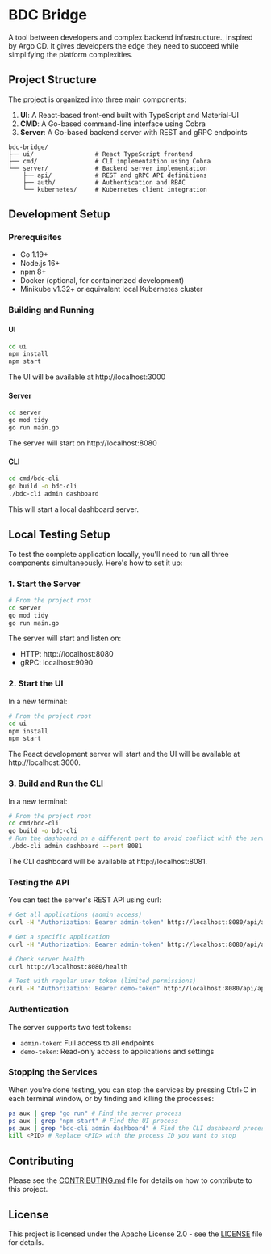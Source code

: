 # BDC Bridge

A tool between developers and complex backend infrastructure., inspired by Argo CD. It gives developers the edge they need to succeed while simplifying the platform complexities.

## Project Structure

The project is organized into three main components:

1. **UI**: A React-based front-end built with TypeScript and Material-UI
2. **CMD**: A Go-based command-line interface using Cobra
3. **Server**: A Go-based backend server with REST and gRPC endpoints

```
bdc-bridge/
├── ui/                 # React TypeScript frontend
├── cmd/                # CLI implementation using Cobra
└── server/             # Backend server implementation
    ├── api/            # REST and gRPC API definitions
    ├── auth/           # Authentication and RBAC
    └── kubernetes/     # Kubernetes client integration
```

## Development Setup

### Prerequisites

- Go 1.19+
- Node.js 16+
- npm 8+
- Docker (optional, for containerized development)
- Minikube v1.32+ or equivalent local Kubernetes cluster

### Building and Running

#### UI

```bash
cd ui
npm install
npm start
```

The UI will be available at http://localhost:3000

#### Server

```bash
cd server
go mod tidy
go run main.go
```

The server will start on http://localhost:8080

#### CLI

```bash
cd cmd/bdc-cli
go build -o bdc-cli
./bdc-cli admin dashboard
```

This will start a local dashboard server.

## Local Testing Setup

To test the complete application locally, you'll need to run all three components simultaneously. Here's how to set it up:

### 1. Start the Server

```bash
# From the project root
cd server
go mod tidy
go run main.go
```

The server will start and listen on:
- HTTP: http://localhost:8080
- gRPC: localhost:9090

### 2. Start the UI

In a new terminal:

```bash
# From the project root
cd ui
npm install
npm start
```

The React development server will start and the UI will be available at http://localhost:3000.

### 3. Build and Run the CLI

In a new terminal:

```bash
# From the project root
cd cmd/bdc-cli
go build -o bdc-cli
# Run the dashboard on a different port to avoid conflict with the server
./bdc-cli admin dashboard --port 8081
```

The CLI dashboard will be available at http://localhost:8081.

### Testing the API

You can test the server's REST API using curl:

```bash
# Get all applications (admin access)
curl -H "Authorization: Bearer admin-token" http://localhost:8080/api/applications

# Get a specific application
curl -H "Authorization: Bearer admin-token" http://localhost:8080/api/applications/frontend

# Check server health
curl http://localhost:8080/health

# Test with regular user token (limited permissions)
curl -H "Authorization: Bearer demo-token" http://localhost:8080/api/applications
```

### Authentication

The server supports two test tokens:
- `admin-token`: Full access to all endpoints
- `demo-token`: Read-only access to applications and settings

### Stopping the Services

When you're done testing, you can stop the services by pressing Ctrl+C in each terminal window, or by finding and killing the processes:

```bash
ps aux | grep "go run" # Find the server process
ps aux | grep "npm start" # Find the UI process
ps aux | grep "bdc-cli admin dashboard" # Find the CLI dashboard process
kill <PID> # Replace <PID> with the process ID you want to stop
```

## Contributing

Please see the [CONTRIBUTING.md](CONTRIBUTING.md) file for details on how to contribute to this project.

## License

This project is licensed under the Apache License 2.0 - see the [LICENSE](LICENSE) file for details. 